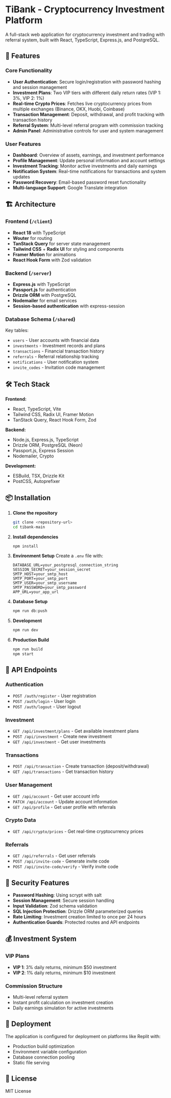 # TiBank - Cryptocurrency Investment Platform

A full-stack web application for cryptocurrency investment and trading with referral system, built with React, TypeScript, Express.js, and PostgreSQL.

## 🚀 Features

### Core Functionality
- **User Authentication**: Secure login/registration with password hashing and session management
- **Investment Plans**: Two VIP tiers with different daily return rates (VIP 1: 3%, VIP 2: 1%)
- **Real-time Crypto Prices**: Fetches live cryptocurrency prices from multiple exchanges (Binance, OKX, Huobi, Coinbase)
- **Transaction Management**: Deposit, withdrawal, and profit tracking with transaction history
- **Referral System**: Multi-level referral program with commission tracking
- **Admin Panel**: Administrative controls for user and system management

### User Features
- **Dashboard**: Overview of assets, earnings, and investment performance
- **Profile Management**: Update personal information and account settings
- **Investment Tracking**: Monitor active investments and daily earnings
- **Notification System**: Real-time notifications for transactions and system updates
- **Password Recovery**: Email-based password reset functionality
- **Multi-language Support**: Google Translate integration

## 🏗️ Architecture

### Frontend (`/client`)
- **React 18** with TypeScript
- **Wouter** for routing
- **TanStack Query** for server state management
- **Tailwind CSS** + **Radix UI** for styling and components
- **Framer Motion** for animations
- **React Hook Form** with Zod validation

### Backend (`/server`)
- **Express.js** with TypeScript
- **Passport.js** for authentication
- **Drizzle ORM** with PostgreSQL
- **Nodemailer** for email services
- **Session-based authentication** with express-session

### Database Schema (`/shared`)
Key tables:
- `users` - User accounts with financial data
- `investments` - Investment records and plans
- `transactions` - Financial transaction history
- `referrals` - Referral relationship tracking
- `notifications` - User notification system
- `invite_codes` - Invitation code management

## 🛠️ Tech Stack

**Frontend:**
- React, TypeScript, Vite
- Tailwind CSS, Radix UI, Framer Motion
- TanStack Query, React Hook Form, Zod

**Backend:**
- Node.js, Express.js, TypeScript
- Drizzle ORM, PostgreSQL (Neon)
- Passport.js, Express Session
- Nodemailer, Crypto

**Development:**
- ESBuild, TSX, Drizzle Kit
- PostCSS, Autoprefixer

## 📦 Installation

1. **Clone the repository**
   ```bash
   git clone <repository-url>
   cd tibank-main
   ```

2. **Install dependencies**
   ```bash
   npm install
   ```

3. **Environment Setup**
   Create a `.env` file with:
   ```env
   DATABASE_URL=your_postgresql_connection_string
   SESSION_SECRET=your_session_secret
   SMTP_HOST=your_smtp_host
   SMTP_PORT=your_smtp_port
   SMTP_USER=your_smtp_username
   SMTP_PASSWORD=your_smtp_password
   APP_URL=your_app_url
   ```

4. **Database Setup**
   ```bash
   npm run db:push
   ```

5. **Development**
   ```bash
   npm run dev
   ```

6. **Production Build**
   ```bash
   npm run build
   npm start
   ```

## 🔧 API Endpoints

### Authentication
- `POST /auth/register` - User registration
- `POST /auth/login` - User login
- `POST /auth/logout` - User logout

### Investment
- `GET /api/investment/plans` - Get available investment plans
- `POST /api/investment` - Create new investment
- `GET /api/investment` - Get user investments

### Transactions
- `POST /api/transaction` - Create transaction (deposit/withdrawal)
- `GET /api/transactions` - Get transaction history

### User Management
- `GET /api/account` - Get user account info
- `PATCH /api/account` - Update account information
- `GET /api/profile` - Get user profile with referrals

### Crypto Data
- `GET /api/crypto/prices` - Get real-time cryptocurrency prices

### Referrals
- `GET /api/referrals` - Get user referrals
- `POST /api/invite-code` - Generate invite code
- `POST /api/invite-code/verify` - Verify invite code

## 🔐 Security Features

- **Password Hashing**: Using scrypt with salt
- **Session Management**: Secure session handling
- **Input Validation**: Zod schema validation
- **SQL Injection Protection**: Drizzle ORM parameterized queries
- **Rate Limiting**: Investment creation limited to once per 24 hours
- **Authentication Guards**: Protected routes and API endpoints

## 💰 Investment System

### VIP Plans
- **VIP 1**: 3% daily returns, minimum $50 investment
- **VIP 2**: 1% daily returns, minimum $10 investment

### Commission Structure
- Multi-level referral system
- Instant profit calculation on investment creation
- Daily earnings simulation for active investments

## 🚀 Deployment

The application is configured for deployment on platforms like Replit with:
- Production build optimization
- Environment variable configuration
- Database connection pooling
- Static file serving

## 📝 License

MIT License
